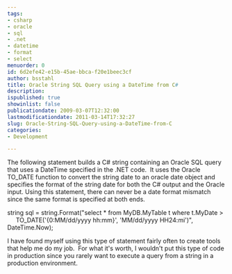 ```yaml
---
tags:
- csharp
- oracle
- sql
- .net
- datetime
- format
- select
menuorder: 0
id: 6d2efe42-e15b-45ae-bbca-f20e1beec3cf
author: bsstahl
title: Oracle String SQL Query using a DateTime from C#
description: 
ispublished: true
showinlist: false
publicationdate: 2009-03-07T12:32:00
lastmodificationdate: 2011-03-14T17:32:27
slug: Oracle-String-SQL-Query-using-a-DateTime-from-C
categories:
- Development

---
```


The following statement builds a C# string containing an Oracle SQL query that uses a DateTime specified in the .NET code.  It uses the Oracle TO\_DATE function to convert the string date to an oracle date object and specifies the format of the string date for both the C# output and the Oracle input. Using this statement, there can never be a date format mismatch since the same format is specified at both ends.

string sql = string.Format("select \* from MyDB.MyTable t where t.MyDate &gt;   
	     TO\_DATE('{0:MM/dd/yyyy hh:mm}', 'MM/dd/yyyy HH24:mi')", DateTime.Now);

I have found myself using this type of statement fairly often to create tools that help me do my job.  For what it's worth, I wouldn't put this type of code in production since you rarely want to execute a query from a string in a production environment.

